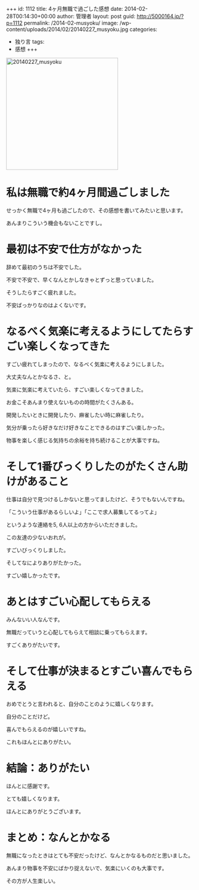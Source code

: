 +++
id: 1112
title: 4ヶ月無職で過ごした感想
date: 2014-02-28T00:14:30+00:00
author: 管理者
layout: post
guid: http://5000164.jp/?p=1112
permalink: /2014-02-musyoku/
image: /wp-content/uploads/2014/02/20140227_musyoku.jpg
categories:
  - 独り言
tags:
  - 感想
+++
<img src="http://5000164.jp/wp-content/uploads/2014/02/20140227_musyoku-300x300.jpg" alt="20140227_musyoku" width="300" height="300" class="aligncenter size-medium wp-image-1115" srcset="http://5000164.jp/wp-content/uploads/2014/02/20140227_musyoku-300x300.jpg 300w, http://5000164.jp/wp-content/uploads/2014/02/20140227_musyoku-150x150.jpg 150w, http://5000164.jp/wp-content/uploads/2014/02/20140227_musyoku.jpg 450w" sizes="(max-width: 300px) 100vw, 300px" />

# 私は無職で約4ヶ月間過ごしました

せっかく無職で4ヶ月も過ごしたので、その感想を書いてみたいと思います。
  
あんまりこういう機会もないことですし。

# 最初は不安で仕方がなかった

辞めて最初のうちは不安でした。
  
不安で不安で、早くなんとかしなきゃとずっと思っていました。
  
そうしたらすごく疲れました。
  
不安ばっかりなのはよくないです。

# なるべく気楽に考えるようにしてたらすごい楽しくなってきた

すごい疲れてしまったので、なるべく気楽に考えるようにしました。
  
大丈夫なんとかなるさ、と。
  
気楽に気楽に考えていたら、すごい楽しくなってきました。
  
お金こそあんまり使えないものの時間がたくさんある。
  
開発したいときに開発したり、麻雀したい時に麻雀したり。
  
気分が乗ったら好きなだけ好きなことできるのはすごい楽しかった。
  
物事を楽しく感じる気持ちの余裕を持ち続けることが大事ですね。

# そして1番びっくりしたのがたくさん助けがあること

仕事は自分で見つけるしかないと思ってましたけど、そうでもないんですね。
  
「こういう仕事があるらしいよ」「ここで求人募集してるってよ」
  
というような連絡を5, 6人以上の方からいただきました。
  
この友達の少ないおれが。
  
すごいびっくりしました。
  
そしてなによりありがたかった。
  
すごい嬉しかったです。

# あとはすごい心配してもらえる

みんないい人なんです。
  
無職だっていうと心配してもらえて相談に乗ってもらえます。
  
すごくありがたいです。

# そして仕事が決まるとすごい喜んでもらえる

おめでとうと言われると、自分のことのように嬉しくなります。
  
自分のことだけど。
  
喜んでもらえるのが嬉しいですね。
  
これもほんとにありがたい。

# 結論：ありがたい

ほんとに感謝です。
  
とても嬉しくなります。
  
ほんとにありがとうございます。

# まとめ：なんとかなる

無職になったときはとても不安だったけど、なんとかなるものだと思いました。
  
あんまり物事を不安にばかり捉えないで、気楽にいくのも大事です。
  
その方が人生楽しい。